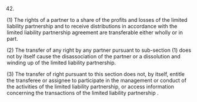 42.
(1) The rights of a partner to a share of the profits and losses of the limited liability partnership and to receive distributions in accordance with the limited liability partnership agreement are transferable either wholly or in part.

(2) The transfer of any right by any partner pursuant to sub-section (1) does not by itself cause the disassociation of the partner or a dissolution and winding up of the limited liability partnership.

(3) The transfer of right pursuant to this section does not, by itself, entitle the transferee or assignee to participate in the management or conduct of the activities of the limited liability partnership, or access information concerning the transactions of the limited liability partnership .
